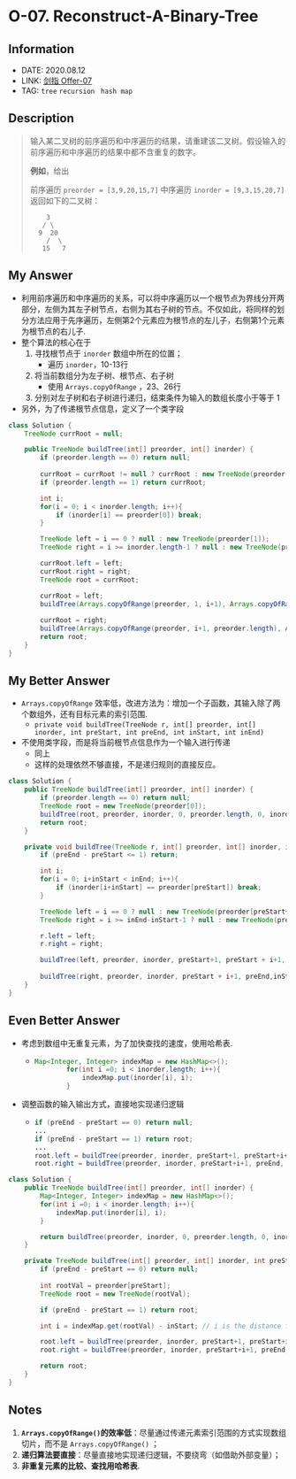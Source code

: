 # O-07. Reconstruct-A-Binary-Tree

## Information

- DATE: 2020.08.12
- LINK: [剑指 Offer-07](https://leetcode-cn.com/problems/zhong-jian-er-cha-shu-lcof/)
- TAG: `tree` `recursion ` `hash map`

## Description

> 输入某二叉树的前序遍历和中序遍历的结果，请重建该二叉树。假设输入的前序遍历和中序遍历的结果中都不含重复的数字。
>
> **例如**，给出
>
> 前序遍历 `preorder = [3,9,20,15,7]`
> 中序遍历 `inorder = [9,3,15,20,7]`
> 返回如下的二叉树：
>
> ```
>     3
>    / \
>   9  20
>     /  \
>    15   7
> ```

## My Answer

- 利用前序遍历和中序遍历的关系，可以将中序遍历以一个根节点为界线分开两部分，左侧为其左子树节点，右侧为其右子树的节点。不仅如此，将同样的划分方法应用于先序遍历，左侧第2个元素应为根节点的左儿子，右侧第1个元素为根节点的右儿子.
- 整个算法的核心在于
  1. 寻找根节点于 `inorder` 数组中所在的位置；
     - 遍历 `inorder`，10-13行
  2. 将当前数组分为左子树、根节点、右子树
     - 使用 `Arrays.copyOfRange` ，23、26行
  3. 分别对左子树和右子树进行递归，结束条件为输入的数组长度小于等于 1
- 另外，为了传递根节点信息，定义了一个类字段

```java
class Solution {
    TreeNode currRoot = null;

    public TreeNode buildTree(int[] preorder, int[] inorder) {
        if (preorder.length == 0) return null;
        
        currRoot = currRoot != null ? currRoot : new TreeNode(preorder[0]);
        if (preorder.length == 1) return currRoot;

        int i;
        for(i = 0; i < inorder.length; i++){
            if (inorder[i] == preorder[0]) break;
        }

        TreeNode left = i == 0 ? null : new TreeNode(preorder[1]);
        TreeNode right = i >= inorder.length-1 ? null : new TreeNode(preorder[i+1]);

        currRoot.left = left;
        currRoot.right = right;
        TreeNode root = currRoot;

        currRoot = left;
        buildTree(Arrays.copyOfRange(preorder, 1, i+1), Arrays.copyOfRange(inorder, 0, i));
        
        currRoot = right;
        buildTree(Arrays.copyOfRange(preorder, i+1, preorder.length), Arrays.copyOfRange(inorder, i+1, inorder.length));
        return root;
    }
}
```

## My Better Answer

- `Arrays.copyOfRange` 效率低，改进方法为：增加一个子函数，其输入除了两个数组外，还有目标元素的索引范围.
  - `private void buildTree(TreeNode r, int[] preorder, int[] inorder, int preStart, int preEnd, int inStart, int inEnd)`
- 不使用类字段，而是将当前根节点信息作为一个输入进行传递
  - 同上
  - 这样的处理依然不够直接，不是递归规则的直接反应。

```java
class Solution {
    public TreeNode buildTree(int[] preorder, int[] inorder) {
        if (preorder.length == 0) return null;
        TreeNode root = new TreeNode(preorder[0]);
        buildTree(root, preorder, inorder, 0, preorder.length, 0, inorder.length);
        return root;
    }

    private void buildTree(TreeNode r, int[] preorder, int[] inorder, int preStart, int preEnd, int inStart, int inEnd){
        if (preEnd - preStart <= 1) return;

        int i;
        for(i = 0; i+inStart < inEnd; i++){
            if (inorder[i+inStart] == preorder[preStart]) break;
        }

        TreeNode left = i == 0 ? null : new TreeNode(preorder[preStart+1]);
        TreeNode right = i >= inEnd-inStart-1 ? null : new TreeNode(preorder[preStart+i+1]);

        r.left = left;
        r.right = right;

        buildTree(left, preorder, inorder, preStart+1, preStart + i+1, inStart, inStart + i);
        
        buildTree(right, preorder, inorder, preStart + i+1, preEnd,inStart + i+1, inEnd);
    }
}
```

## Even Better Answer

- 考虑到数组中无重复元素，为了加快查找的速度，使用哈希表.

  - ```java
    Map<Integer, Integer> indexMap = new HashMap<>();
            for(int i =0; i < inorder.length; i++){
                indexMap.put(inorder[i], i);
            }
    ```

- 调整函数的输入输出方式，直接地实现递归逻辑

  - ```java
    if (preEnd - preStart == 0) return null;
    ...
    if (preEnd - preStart == 1) return root;
    ...
    root.left = buildTree(preorder, inorder, preStart+1, preStart+i+1, inStart, inStart+i,indexMap);
    root.right = buildTree(preorder, inorder, preStart+i+1, preEnd, inStart+i+1, inEnd,indexMap);
    ```

```java
class Solution {
    public TreeNode buildTree(int[] preorder, int[] inorder) {
        Map<Integer, Integer> indexMap = new HashMap<>();
        for(int i =0; i < inorder.length; i++){
            indexMap.put(inorder[i], i);
        }

        return buildTree(preorder, inorder, 0, preorder.length, 0, inorder.length, indexMap);
    }

    private TreeNode buildTree(int[] preorder, int[] inorder, int preStart, int preEnd, int inStart, int inEnd, Map<Integer,Integer> indexMap){
        if (preEnd - preStart == 0) return null;
        
        int rootVal = preorder[preStart];
        TreeNode root = new TreeNode(rootVal);

        if (preEnd - preStart == 1) return root;

        int i = indexMap.get(rootVal) - inStart; // i is the distance from inStart to index of rootVal, and is also the length of left child-tree.

        root.left = buildTree(preorder, inorder, preStart+1, preStart+i+1, inStart, inStart+i,indexMap);
        root.right = buildTree(preorder, inorder, preStart+i+1, preEnd, inStart+i+1, inEnd,indexMap);

        return root;
    }
}
```

## Notes

1. **`Arrays.copyOfRange()`的效率低**：尽量通过传递元素索引范围的方式实现数组切片，而不是 `Arrays.copyOfRange()` ；
2. **递归算法要直接**：尽量直接地实现递归逻辑，不要绕弯（如借助外部变量）；
3. **非重复元素的比较、查找用哈希表**.

